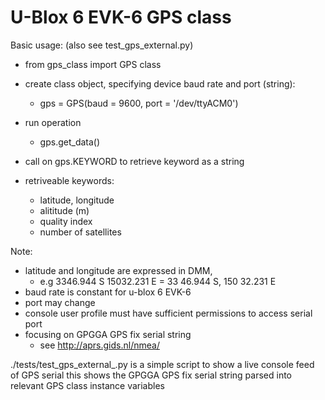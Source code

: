 # U-Blox 6 EVK-6 GPS class

Basic usage: (also see test_gps_external.py)
- from gps_class import GPS class
- create class object, specifying device baud rate and port (string):
  - gps = GPS(baud = 9600, port = '/dev/ttyACM0')
- run operation
  - gps.get_data()
- call on gps.KEYWORD to retrieve keyword as a string 

- retriveable keywords:
  - latitude, longitude
  - alititude (m)
  - quality index 
  - number of satellites 



Note: 
  - latitude and longitude are expressed in DMM, 
    - e.g 3346.944 S 15032.231 E = 33 46.944 S, 150 32.231 E 
  - baud rate is constant for u-blox 6 EVK-6
  - port may change
  - console user profile must have sufficient permissions to access serial port
  - focusing on GPGGA GPS fix serial string
    - see http://aprs.gids.nl/nmea/

./tests/test_gps_external_.py is a simple script to show a live console feed of GPS serial 
this shows the GPGGA GPS fix serial string parsed into relevant GPS class instance variables

